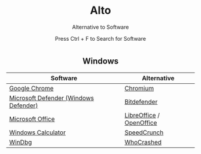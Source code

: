 <div align="center">
  <h1>Alto</h1>
  <p>Alternative to Software</p>

  Press Ctrl + F to Search for Software

#

  <h2>Windows</h2>

  | Software | Alternative |
  |----------|-------------|
  | <a href="https://www.google.com/chrome/">Google Chrome</a> | <a href="https://download-chromium.appspot.com/">Chromium</a> |
  | <a href="">Microsoft Defender (Windows Defender)</a> | <a href="https://download.bitdefender.com/windows/installer/en-us/bitdefender_avfree.exe">Bitdefender</a> |
  | <a href="https://github.com/LeBazarDeBryan/Zer0ffice#readme">Microsoft Office</a> | <a href="https://libreoffice.org/download/">LibreOffice</a> / <a href="https://www.openoffice.org/download/">OpenOffice</a> |
  | <a href="">Windows Calculator</a> | <a href="https://heldercorreia.bitbucket.io/speedcrunch/download.html">SpeedCrunch</a> |
  | <a href="ms-windows-store://pdp?hl=en-us&gl=us&productid=9PGJGD53TN86">WinDbg</a> | <a href="https://www.resplendence.com/download/whocrashedSetup.exe">WhoCrashed</a> |

</div>
